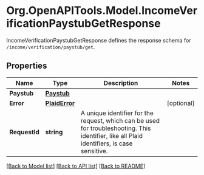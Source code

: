 # Org.OpenAPITools.Model.IncomeVerificationPaystubGetResponse
IncomeVerificationPaystubGetResponse defines the response schema for `/income/verification/paystub/get`.

## Properties

Name | Type | Description | Notes
------------ | ------------- | ------------- | -------------
**Paystub** | [**Paystub**](Paystub.md) |  | 
**Error** | [**PlaidError**](PlaidError.md) |  | [optional] 
**RequestId** | **string** | A unique identifier for the request, which can be used for troubleshooting. This identifier, like all Plaid identifiers, is case sensitive. | 

[[Back to Model list]](../README.md#documentation-for-models) [[Back to API list]](../README.md#documentation-for-api-endpoints) [[Back to README]](../README.md)

